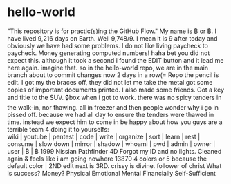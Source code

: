 # hello-world
"This repository is for practic(s)ing the GitHub Flow." 
My name is ₿ or ฿. I have lived 9,216 days on Earth.
Well 9,748/9. I mean it is 9 after today and obviously we have had some problems. I do not like living paycheck to paycheck. Money generating computed numbers!
haha bet you did not expect this. although it took a second i found the EDIT button and it lead me here again. imagine that. so in the hello-world repo, we are in the main branch about to commit changes now 2 days in a row(=
Repo the pencil is edit. I got my the braces off, they did not let me take the metal\:got some copies of important documents printed. I also made some friends. Got a key and title to the SUV. 🔒box
when i got to work. there was no spicy tenders in the walk-in, nor thawing. all in freezer and then people wonder why i go in pissed off. because we had all day to ensure the tenders were thawed in time. instead we expect him to come in be happy about how you guys are a terrible team 4 doing it to yourselfs:\
wiki | youtube | pentest | code | write | organize | sort | learn | rest | consume | slow down | mirror | shadow | whoami | pwd | admin | owner | user | ₿ | ฿
1999 Nissian Pathfinder 4D
Forgot my ID and no lights. Cleaned again & feels like i am going nowhere
13870 4 colors or 5 because the default color | 2ND edit next is 3RD. crissy is divine. follower of christ
What is success?
Money?
Physical Emotional Mental Financially Self-Sufficient
